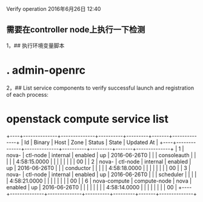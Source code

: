 Verify operation
2016年6月26日
12:40
 
## 需要在controller node上执行一下检测
 
1，## 执行环境变量脚本
# . admin-openrc
 
2，## List service components to verify successful launch and registration of each process:
# openstack compute service list
+----+--------------+--------------+----------+---------+-------+--------------+
| Id | Binary       | Host         | Zone     | Status  | State | Updated At   |
+----+--------------+--------------+----------+---------+-------+--------------+
|  1 | nova-        | ctl-node     | internal | enabled | up    | 2016-06-26T0 |
|    | consoleauth  |              |          |         |       | 4:58:15.0000 |
|    |              |              |          |         |       | 00           |
|  2 | nova-        | ctl-node     | internal | enabled | up    | 2016-06-26T0 |
|    | conductor    |              |          |         |       | 4:58:18.0000 |
|    |              |              |          |         |       | 00           |
|  3 | nova-        | ctl-node     | internal | enabled | up    | 2016-06-26T0 |
|    | scheduler    |              |          |         |       | 4:58:21.0000 |
|    |              |              |          |         |       | 00           |
|  6 | nova-compute | compute-node | nova     | enabled | up    | 2016-06-26T0 |
|    |              |              |          |         |       | 4:58:14.0000 |
|    |              |              |          |         |       | 00           |
+----+--------------+--------------+----------+---------+-------+--------------+
 
